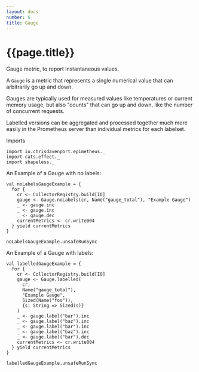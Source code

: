 ```yaml
---
layout: docs
number: 6
title: Gauge
---
```


# {{page.title}}

Gauge metric, to report instantaneous values.

A `Gauge` is a metric that represents a single numerical value that can arbitrarily go up and down.

Gauges are typically used for measured values like temperatures or current memory usage, but also "counts" that can go up and down, like the number of concurrent requests.

Labelled versions can be aggregated and processed together much more easily in the Prometheus
server than individual metrics for each labelset.

Imports

```tut:silent
import io.chrisdavenport.epimetheus._
import cats.effect._
import shapeless._
```

An Example of a Gauge with no labels:

```tut:book
val noLabelsGaugeExample = {
  for {
    cr <- CollectorRegistry.build[IO]
    gauge <- Gauge.noLabels(cr, Name("gauge_total"), "Example Gauge")
    _ <- gauge.inc
    _ <- gauge.inc
    _ <- gauge.dec
    currentMetrics <- cr.write004
  } yield currentMetrics
}

noLabelsGaugeExample.unsafeRunSync
```

An Example of a Gauge with labels:

```tut:book
val labelledGaugeExample = {
  for {
    cr <- CollectorRegistry.build[IO]
    gauge <- Gauge.labelled(
      cr,
      Name("gauge_total"),
      "Example Gauge",
      Sized(Name("foo")),
      {s: String => Sized(s)}
    )
    _ <- gauge.label("bar").inc
    _ <- gauge.label("baz").inc
    _ <- gauge.label("bar").inc
    _ <- gauge.label("baz").inc
    _ <- gauge.label("bar").dec
    currentMetrics <- cr.write004
  } yield currentMetrics
}

labelledGaugeExample.unsafeRunSync
```
